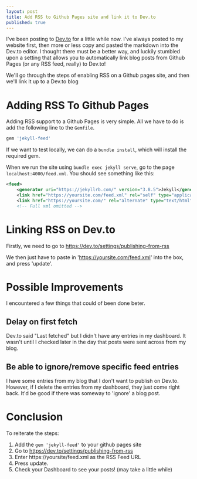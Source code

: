 ```yaml
---
layout: post
title: Add RSS to Github Pages site and link it to Dev.to
published: true
---
```

I've been posting to [Dev.to](https://dev.to) for a little while now. I've always posted
to my website first, then more or less copy and pasted the markdown into the
Dev.to editor. I thought there must be a better way, and luckily stumbled upon a
setting that allows you to automatically link blog posts from Github Pages (or
any RSS feed, really) to Dev.to! 

We'll go through the steps of enabling RSS on a Github pages site, and then
we'll link it up to a Dev.to blog


# Adding RSS To Github Pages
Adding RSS support to a Github Pages is very simple. All we have to do is add
the following line to the `Gemfile`. 

```ruby
gem 'jekyll-feed'
```

If we want to test locally, we can do a `bundle install`, which will install the
required gem. 

When we run the site using `bundle exec jekyll serve`, go to the page
`localhost:4000/feed.xml`. You should see something like this:

```xml
<feed>
    <generator uri="https://jekyllrb.com/" version="3.8.5">Jekyll</generator>
    <link href="https://yoursite.com/feed.xml" rel="self" type="application/atom+xml"/>
    <link href="https://yoursite.com/" rel="alternate" type="text/html"/>```
    <!-- Full xml omitted -->
```

# Linking RSS on Dev.to
Firstly, we need to go to https://dev.to/settings/publishing-from-rss

We then just have to paste in 'https://yoursite.com/feed.xml' into the box, and
press 'update'. 


# Possible Improvements
I encountered a few things that could of been done beter.

## Delay on first fetch
Dev.to said "Last fetched" but I didn't have any entries in my dashboard. It
wasn't until I checked later in the day that posts were sent across from my
blog.

## Be able to ignore/remove specific feed entries
I have some entries from my blog that I don't want to publish on Dev.to.
However, if I delete the entries from my dashboard, they just come right back.
It'd be good if there was someway to 'ignore' a blog post.


# Conclusion
To reiterate the steps:
1. Add the `gem 'jekyll-feed'` to your github pages site
2. Go to https://dev.to/settings/publishing-from-rss
3. Enter https://yoursite/feed.xml as the RSS Feed URL
4. Press update.
5. Check your Dashboard to see your posts! (may take a little while)
